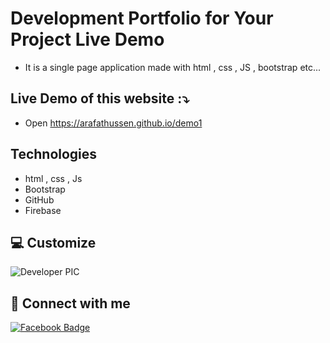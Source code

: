 #  Development Portfolio for Your Project Live Demo

- It is a single page application made with html , css , JS , bootstrap etc...

## Live Demo of this website :⤵️

-  Open https://arafathussen.github.io/demo1

## Technologies
- html , css , Js
- Bootstrap
- GitHub
- Firebase

## 💻 Customize

![Developer PIC](https://avatars.githubusercontent.com/u/86622354?s=96&v=4)

## 🚀 Connect with me

[![Facebook Badge](https://img.shields.io/badge/Facebook-1877F2?style=for-the-badge&logo=facebook&logoColor=white)](https://arafathussen.com)


